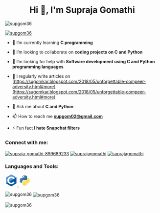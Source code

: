 <h1 align="center">Hi 👋, I'm Supraja Gomathi</h1>
<p align="left"> <img src="https://komarev.com/ghpvc/?username=supgom36&label=Profile%20views&color=0e75b6&style=flat" alt="supgom36" /> </p>

<p align="left"> <a href="https://github.com/ryo-ma/github-profile-trophy"><img src="https://github-profile-trophy.vercel.app/?username=supgom36" alt="supgom36" /></a> </p>

- 🌱 I’m currently learning **C programming**

- 👯 I’m looking to collaborate on **coding projects on C and Python**

- 🤝 I’m looking for help with **Software development using C and Python programming languages**

- 📝 I regularly write articles on [https://sugomkar.blogspot.com/2018/05/unforgettable-compeer-adversity.html#more](https://sugomkar.blogspot.com/2018/05/unforgettable-compeer-adversity.html#more)

- 💬 Ask me about **C and Python**

- 📫 How to reach me **supgom02@gmail.com**

- ⚡ Fun fact **I hate Snapchat filters**

<h3 align="left">Connect with me:</h3>
<p align="left">
<a href="https://linkedin.com/in/supraja-gomathi-899689233" target="blank"><img align="center" src="https://raw.githubusercontent.com/rahuldkjain/github-profile-readme-generator/master/src/images/icons/Social/linked-in-alt.svg" alt="supraja-gomathi-899689233" height="30" width="40" /></a>
<a href="https://www.codechef.com/users/suprajagomathi" target="blank"><img align="center" src="https://cdn.jsdelivr.net/npm/simple-icons@3.1.0/icons/codechef.svg" alt="suprajagomathi" height="30" width="40" /></a>
<a href="https://www.hackerrank.com/suprajagomathi" target="blank"><img align="center" src="https://raw.githubusercontent.com/rahuldkjain/github-profile-readme-generator/master/src/images/icons/Social/hackerrank.svg" alt="suprajagomathi" height="30" width="40" /></a>
</p>

<h3 align="left">Languages and Tools:</h3>
<p align="left"> <a href="https://www.cprogramming.com/" target="_blank" rel="noreferrer"> <img src="https://raw.githubusercontent.com/devicons/devicon/master/icons/c/c-original.svg" alt="c" width="40" height="40"/> </a> <a href="https://www.python.org" target="_blank" rel="noreferrer"> <img src="https://raw.githubusercontent.com/devicons/devicon/master/icons/python/python-original.svg" alt="python" width="40" height="40"/> </a> </p>

<p><img align="left" src="https://github-readme-stats.vercel.app/api/top-langs?username=supgom36&show_icons=true&locale=en&layout=compact" alt="supgom36" /></p>

<p>&nbsp;<img align="center" src="https://github-readme-stats.vercel.app/api?username=supgom36&show_icons=true&locale=en" alt="supgom36" /></p>

<p><img align="center" src="https://github-readme-streak-stats.herokuapp.com/?user=supgom36&" alt="supgom36" /></p>
